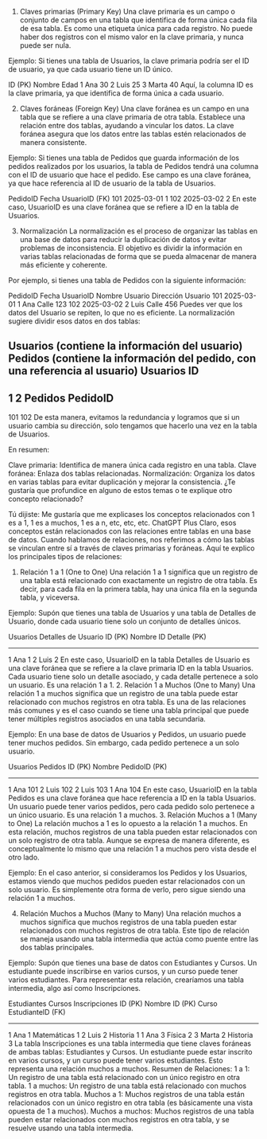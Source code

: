 1. Claves primarias (Primary Key)
Una clave primaria es un campo o conjunto de campos en una tabla que identifica de forma única cada fila de esa tabla. Es como una etiqueta única para cada registro. No puede haber dos registros con el mismo valor en la clave primaria, y nunca puede ser nula.

Ejemplo: Si tienes una tabla de Usuarios, la clave primaria podría ser el ID de usuario, ya que cada usuario tiene un ID único.

ID (PK)	Nombre	Edad
1	Ana	30
2	Luis	25
3	Marta	40
Aquí, la columna ID es la clave primaria, ya que identifica de forma única a cada usuario.

2. Claves foráneas (Foreign Key)
Una clave foránea es un campo en una tabla que se refiere a una clave primaria de otra tabla. Establece una relación entre dos tablas, ayudando a vincular los datos. La clave foránea asegura que los datos entre las tablas estén relacionados de manera consistente.

Ejemplo: Si tienes una tabla de Pedidos que guarda información de los pedidos realizados por los usuarios, la tabla de Pedidos tendrá una columna con el ID de usuario que hace el pedido. Ese campo es una clave foránea, ya que hace referencia al ID de usuario de la tabla de Usuarios.

PedidoID	Fecha	UsuarioID (FK)
101	2025-03-01	1
102	2025-03-02	2
En este caso, UsuarioID es una clave foránea que se refiere a ID en la tabla de Usuarios.

3. Normalización
La normalización es el proceso de organizar las tablas en una base de datos para reducir la duplicación de datos y evitar problemas de inconsistencia. El objetivo es dividir la información en varias tablas relacionadas de forma que se pueda almacenar de manera más eficiente y coherente.

Por ejemplo, si tienes una tabla de Pedidos con la siguiente información:

PedidoID	Fecha	UsuarioID	Nombre Usuario	Dirección Usuario
101	2025-03-01	1	Ana	Calle 123
102	2025-03-02	2	Luis	Calle 456
Puedes ver que los datos del Usuario se repiten, lo que no es eficiente. La normalización sugiere dividir esos datos en dos tablas:

Usuarios (contiene la información del usuario)
Pedidos (contiene la información del pedido, con una referencia al usuario)
Usuarios
ID
-----
1
2
Pedidos
PedidoID
----------
101
102
De esta manera, evitamos la redundancia y logramos que si un usuario cambia su dirección, solo tengamos que hacerlo una vez en la tabla de Usuarios.

En resumen:

Clave primaria: Identifica de manera única cada registro en una tabla.
Clave foránea: Enlaza dos tablas relacionadas.
Normalización: Organiza los datos en varias tablas para evitar duplicación y mejorar la consistencia.
¿Te gustaría que profundice en alguno de estos temas o te explique otro concepto relacionado?

Tú dijiste:
Me gustaría que me explicases los conceptos relacionados con 1 es a 1, 1 es a muchos, 1 es a n, etc, etc, etc.
ChatGPT Plus
Claro, esos conceptos están relacionados con las relaciones entre tablas en una base de datos. Cuando hablamos de relaciones, nos referimos a cómo las tablas se vinculan entre sí a través de claves primarias y foráneas. Aquí te explico los principales tipos de relaciones:

1. Relación 1 a 1 (One to One)
Una relación 1 a 1 significa que un registro de una tabla está relacionado con exactamente un registro de otra tabla. Es decir, para cada fila en la primera tabla, hay una única fila en la segunda tabla, y viceversa.

Ejemplo: Supón que tienes una tabla de Usuarios y una tabla de Detalles de Usuario, donde cada usuario tiene solo un conjunto de detalles únicos.

Usuarios		Detalles de Usuario
ID (PK)	Nombre	ID Detalle (PK)
----------	--------	-----------------
1	Ana	1
2	Luis	2
En este caso, UsuarioID en la tabla Detalles de Usuario es una clave foránea que se refiere a la clave primaria ID en la tabla Usuarios.
Cada usuario tiene solo un detalle asociado, y cada detalle pertenece a solo un usuario. Es una relación 1 a 1.
2. Relación 1 a Muchos (One to Many)
Una relación 1 a muchos significa que un registro de una tabla puede estar relacionado con muchos registros en otra tabla. Es una de las relaciones más comunes y es el caso cuando se tiene una tabla principal que puede tener múltiples registros asociados en una tabla secundaria.

Ejemplo: En una base de datos de Usuarios y Pedidos, un usuario puede tener muchos pedidos. Sin embargo, cada pedido pertenece a un solo usuario.

Usuarios		Pedidos
ID (PK)	Nombre	PedidoID (PK)
----------	--------	---------------
1	Ana	101
2	Luis	102
2	Luis	103
1	Ana	104
En este caso, UsuarioID en la tabla Pedidos es una clave foránea que hace referencia a ID en la tabla Usuarios.
Un usuario puede tener varios pedidos, pero cada pedido solo pertenece a un único usuario. Es una relación 1 a muchos.
3. Relación Muchos a 1 (Many to One)
La relación muchos a 1 es lo opuesto a la relación 1 a muchos. En esta relación, muchos registros de una tabla pueden estar relacionados con un solo registro de otra tabla. Aunque se expresa de manera diferente, es conceptualmente lo mismo que una relación 1 a muchos pero vista desde el otro lado.

Ejemplo: En el caso anterior, si consideramos los Pedidos y los Usuarios, estamos viendo que muchos pedidos pueden estar relacionados con un solo usuario. Es simplemente otra forma de verlo, pero sigue siendo una relación 1 a muchos.

4. Relación Muchos a Muchos (Many to Many)
Una relación muchos a muchos significa que muchos registros de una tabla pueden estar relacionados con muchos registros de otra tabla. Este tipo de relación se maneja usando una tabla intermedia que actúa como puente entre las dos tablas principales.

Ejemplo: Supón que tienes una base de datos con Estudiantes y Cursos. Un estudiante puede inscribirse en varios cursos, y un curso puede tener varios estudiantes. Para representar esta relación, crearíamos una tabla intermedia, algo así como Inscripciones.

Estudiantes		Cursos		Inscripciones
ID (PK)	Nombre	ID (PK)	Curso	EstudianteID (FK)
----------	--------	-------------	----------	--------------------
1	Ana	1	Matemáticas	1
2	Luis	2	Historia	1
1	Ana	3	Física	2
3	Marta	2	Historia	3
La tabla Inscripciones es una tabla intermedia que tiene claves foráneas de ambas tablas: Estudiantes y Cursos.
Un estudiante puede estar inscrito en varios cursos, y un curso puede tener varios estudiantes. Esto representa una relación muchos a muchos.
Resumen de Relaciones:
1 a 1: Un registro de una tabla está relacionado con un único registro en otra tabla.
1 a muchos: Un registro de una tabla está relacionado con muchos registros en otra tabla.
Muchos a 1: Muchos registros de una tabla están relacionados con un único registro en otra tabla (es básicamente una vista opuesta de 1 a muchos).
Muchos a muchos: Muchos registros de una tabla pueden estar relacionados con muchos registros en otra tabla, y se resuelve usando una tabla intermedia.
